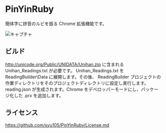 ﻿# PinYinRuby
簡体字に拼音のルビを振る Chrome 拡張機能です。

![キャプチャ](https://raw.githubusercontent.com/syu105/PinYinRuby/master/Capture.jpg)

## ビルド
<http://unicode.org/Public/UNIDATA/Unihan.zip> に含まれる Unihan_Readings.txt が必要です。
Unihan_Readings.txt を ReadingBuilder\Data に展開します。その後、
ReadingBuilder プロジェクトの作業ディレクトリをそのプロジェクトディレクトリに設定し実行します。
reading.json が生成されます。Chrome をデベロッパーモードにし、パッケージ化した .prx を追加します。

## ライセンス
<https://github.com/syu105/PinYinRuby/License.md>
